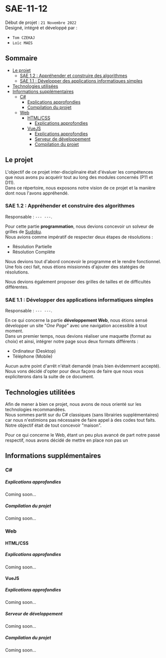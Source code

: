 # SAE-11-12

Début de projet : `21 Novembre 2022`  
Designé, intégré et développé par :
- `Tom CZEKAJ`
- `Loïc MAES`

## Sommaire

- [Le projet](#project)
  - [SAE 1.2 : Appréhender et construire des algorithmes](#project-prog-subject)
  - [SAE 1.1 : Développer des applications informatiques simples](#project-web-subject)
- [Technologies utilisées](#techs)
- [Informations supplémentaires](#more)
  - [C#](#more-cs)
    - [Explications approfondies](#more-cs-explain)
    - [Compilation du projet](#more-cs-build)
  - [Web](#more-web)
    - [HTML/CSS](#more-web-vanilla)
      - [Explications approfondies](#more-web-vanilla-explain)
    - [VueJS](#more-web-vuejs)
      - [Explications approfondies](#more-web-vuejs-explain)
      - [Serveur de développement](#more-web-vuejs-server)
      - [Compilation du projet](#more-web-vuejs-build)

## <a name="project"></a>Le projet

L'objectif de ce projet inter-disciplinaire était d'évaluer les compétences que nous avons pu acquérir tout au long des modules concernés (P11 et D11).  
Dans ce répertoire, nous exposons notre vision de ce projet et la manière dont nous l'avons appréhendé.

### <a name="project-prog-subject"></a>SAE 1.2 : Appréhender et construire des algorithmes

Responsable : `--- ---`.

Pour cette partie **programmation**, nous devions concevoir un solveur de grilles de [Sudoku](https://www.sudoku.com/).  
Nous avions comme impératif de respecter deux étapes de résolutions :
- Résolution Partielle
- Résolution Complète

Nous devions tout d'abord concevoir le programme et le rendre fonctionnel. Une fois ceci fait, nous étions missionnés d'ajouter des statégies de résolutions.

Nous devions également proposer des grilles de tailles et de difficultés différentes.

### <a name="project-web-subject"></a>SAE 1.1 : Développer des applications informatiques simples

Responsable : `--- ---`.

En ce qui concerne la partie **développement Web**, nous étions sensé développer un site "*One Page*" avec une navigation accessible à tout moment.  
Dans un premier temps, nous devions réaliser une maquette (format au choix) et ainsi, intégrer notre page sous deux formats différents :
- Ordinateur (Desktop)
- Téléphone (Mobile)

Aucun autre point d'arrêt n'était demandé (mais bien évidemment accepté).  
Nous vons décidé d'opter pour deux façons de faire que nous vous expliciterons dans la suite de ce document.

## <a name="techs"></a>Technologies utilitées

Afin de mener à bien ce projet, nous avons de nous orienté sur les technologies recommandées.  
Nous sommes partit sur du C# classiques (sans librairies supplémentaires) car nous n'estimions pas nécessaire de faire appel à des codes tout faits. Notre objectif était de tout concevoir "maison".

Pour ce qui concerne le Web, étant un peu plus avancé de part notre passé respectif, nous avons décidé de mettre en place non pas un 

## <a name="more"></a>Informations supplémentaires

### <a name="more-cs"></a>C#

##### <a name="more-cs-explain"></a>Explications approfondies

Coming soon...

##### <a name="more-cs-build"></a>Compilation du projet

Coming soon...

### <a name="more-web"></a>Web

#### <a name="more-web-vanilla"></a>HTML/CSS

##### <a name="more-web-vanilla-explain"></a>Explications approfondies

Coming soon...

#### <a name="more-web-vuejs"></a>VueJS

##### <a name="more-web-vuejs-explain"></a>Explications approfondies

Coming soon...

##### <a name="more-web-vuejs-server"></a>Serveur de développement

Coming soon...

##### <a name="more-web-vuejs-build"></a>Compilation du projet

Coming soon...
